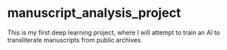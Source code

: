 # manuscript_analysis_project
This is my first deep learning project, where I will attempt to train an AI to transliterate manuscripts from public archives.

